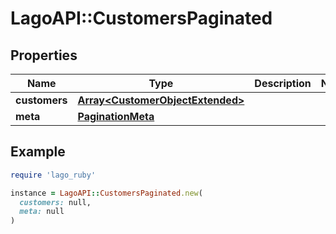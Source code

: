 # LagoAPI::CustomersPaginated

## Properties

| Name | Type | Description | Notes |
| ---- | ---- | ----------- | ----- |
| **customers** | [**Array&lt;CustomerObjectExtended&gt;**](CustomerObjectExtended.md) |  |  |
| **meta** | [**PaginationMeta**](PaginationMeta.md) |  |  |

## Example

```ruby
require 'lago_ruby'

instance = LagoAPI::CustomersPaginated.new(
  customers: null,
  meta: null
)
```

